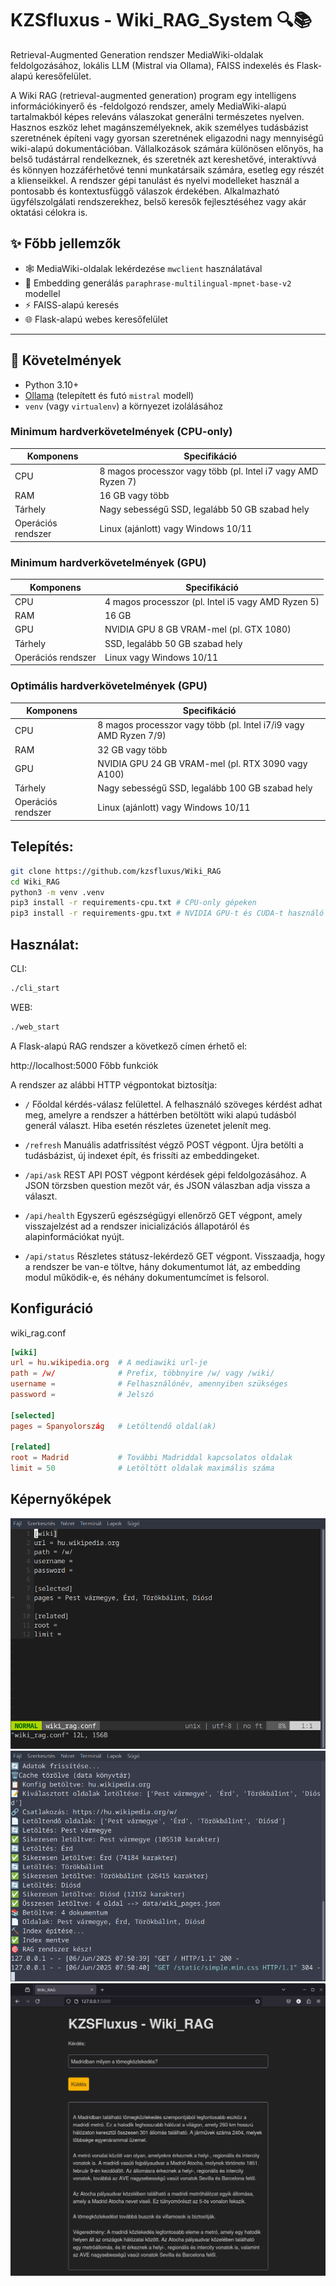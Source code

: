 # KZSfluxus - Wiki_RAG_System 🔍📚

Retrieval-Augmented Generation rendszer MediaWiki-oldalak feldolgozásához, lokális LLM (Mistral via Ollama), FAISS indexelés és Flask-alapú keresőfelület.

A Wiki RAG (retrieval-augmented generation) program egy intelligens információkinyerő és -feldolgozó rendszer, amely MediaWiki-alapú tartalmakból képes releváns válaszokat generálni természetes nyelven. Hasznos eszköz lehet magánszemélyeknek, akik személyes tudásbázist szeretnének építeni vagy gyorsan szeretnének eligazodni nagy mennyiségű wiki-alapú dokumentációban. Vállalkozások számára különösen előnyös, ha belső tudástárral rendelkeznek, és szeretnék azt kereshetővé, interaktívvá és könnyen hozzáférhetővé tenni munkatársaik számára, esetleg egy részét a klienseikkel. A rendszer gépi tanulást és nyelvi modelleket használ a pontosabb és kontextusfüggő válaszok érdekében. Alkalmazható ügyfélszolgálati rendszerekhez, belső keresők fejlesztéséhez vagy akár oktatási célokra is.

## ✨ Főbb jellemzők

- 🕸️ MediaWiki-oldalak lekérdezése `mwclient` használatával
- 🧠 Embedding generálás `paraphrase-multilingual-mpnet-base-v2` modellel 
- ⚡ FAISS-alapú keresés
- 🌐 Flask-alapú webes keresőfelület 

---

## 🧰 Követelmények

- Python 3.10+
- [Ollama](https://ollama.com/) (telepített és futó `mistral` modell)
- `venv` (vagy `virtualenv`) a környezet izolálásához

### Minimum hardverkövetelmények (CPU-only)

| Komponens | Specifikáció |
|----------|--------------|
| CPU | 8 magos processzor vagy több (pl. Intel i7 vagy AMD Ryzen 7) |
| RAM | 16 GB vagy több |
| Tárhely | Nagy sebességű SSD, legalább 50 GB szabad hely |
| Operációs rendszer | Linux (ajánlott) vagy Windows 10/11 |

### Minimum hardverkövetelmények (GPU)

| Komponens | Specifikáció |
|-----------|--------------|
| CPU | 4 magos processzor (pl. Intel i5 vagy AMD Ryzen 5) |
| RAM | 16 GB |
| GPU | NVIDIA GPU 8 GB VRAM-mel (pl. GTX 1080) |
| Tárhely | SSD, legalább 50 GB szabad hely |
| Operációs rendszer | Linux vagy Windows 10/11 |

### Optimális hardverkövetelmények (GPU)

| Komponens | Specifikáció |
|-----------|--------------|
| CPU | 8 magos processzor vagy több (pl. Intel i7/i9 vagy AMD Ryzen 7/9) |
| RAM | 32 GB vagy több |
| GPU | NVIDIA GPU 24 GB VRAM-mel (pl. RTX 3090 vagy A100) |
| Tárhely | Nagy sebességű SSD, legalább 100 GB szabad hely |
| Operációs rendszer | Linux (ajánlott) vagy Windows 10/11 |

## Telepítés:

```bash
git clone https://github.com/kzsfluxus/Wiki_RAG
cd Wiki_RAG
python3 -m venv .venv
pip3 install -r requirements-cpu.txt # CPU-only gépeken
pip3 install -r requirements-gpu.txt # NVIDIA GPU-t és CUDA-t használó gépeken
```
## Használat:

CLI:
```bash
./cli_start
```

WEB:
```bash
./web_start
```
A Flask-alapú RAG rendszer a következő címen érhető el:

http://localhost:5000
Főbb funkciók

A rendszer az alábbi HTTP végpontokat biztosítja:

- `/` Főoldal kérdés-válasz felülettel. A felhasználó szöveges kérdést adhat meg, amelyre a rendszer a háttérben betöltött wiki alapú tudásból generál választ. Hiba esetén részletes üzenetet jelenít meg.

- `/refresh` Manuális adatfrissítést végző POST végpont. Újra betölti a tudásbázist, új indexet épít, és frissíti az embeddingeket.

- `/api/ask` REST API POST végpont kérdések gépi feldolgozásához. A JSON törzsben question mezőt vár, és JSON válaszban adja vissza a választ.

- `/api/health` Egyszerű egészségügyi ellenőrző GET végpont, amely visszajelzést ad a rendszer inicializációs állapotáról és alapinformációkat nyújt.

- `/api/status` Részletes státusz-lekérdező GET végpont. Visszaadja, hogy a rendszer be van-e töltve, hány dokumentumot lát, az embedding modul működik-e, és néhány dokumentumcímet is felsorol.

## Konfiguráció

wiki_rag.conf

```conf
[wiki]
url = hu.wikipedia.org  # A mediawiki url-je
path = /w/              # Prefix, többnyire /w/ vagy /wiki/
username =              # Felhasználónév, amennyiben szükséges
password =              # Jelszó

[selected]
pages = Spanyolország   # Letöltendő oldal(ak)

[related]
root = Madrid           # További Madriddal kapcsolatos oldalak
limit = 50              # Letöltött oldalak maximális száma
```
## Képernyőképek

![config](images/config.png)
![loading](images/cli_load.png)
![web](images/web.png)